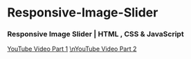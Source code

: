 # Responsive-Image-Slider

### Responsive Image Slider | HTML , CSS & JavaScript
[YouTube Video Part 1](https://youtu.be/5BErQZbpk_U)
[\nYouTube Video Part 2](https://youtu.be/NVLQ1WDXoAc)
